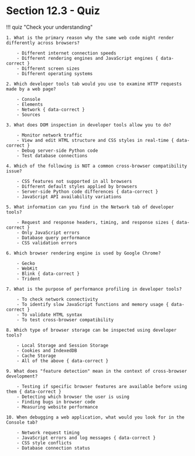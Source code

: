 # Section 12.3 - Quiz

!!! quiz "Check your understanding"

    1. What is the primary reason why the same web code might render differently across browsers?

        - Different internet connection speeds
        - Different rendering engines and JavaScript engines { data-correct }
        - Different screen sizes
        - Different operating systems

    2. Which developer tools tab would you use to examine HTTP requests made by a web page?

        - Console
        - Elements
        - Network { data-correct }
        - Sources

    3. What does DOM inspection in developer tools allow you to do?

        - Monitor network traffic
        - View and edit HTML structure and CSS styles in real-time { data-correct }
        - Debug server-side Python code
        - Test database connections

    4. Which of the following is NOT a common cross-browser compatibility issue?

        - CSS features not supported in all browsers
        - Different default styles applied by browsers
        - Server-side Python code differences { data-correct }
        - JavaScript API availability variations

    5. What information can you find in the Network tab of developer tools?

        - Request and response headers, timing, and response sizes { data-correct }
        - Only JavaScript errors
        - Database query performance
        - CSS validation errors

    6. Which browser rendering engine is used by Google Chrome?

        - Gecko
        - WebKit
        - Blink { data-correct }
        - Trident

    7. What is the purpose of performance profiling in developer tools?

        - To check network connectivity
        - To identify slow JavaScript functions and memory usage { data-correct }
        - To validate HTML syntax
        - To test cross-browser compatibility

    8. Which type of browser storage can be inspected using developer tools?

        - Local Storage and Session Storage
        - Cookies and IndexedDB
        - Cache Storage
        - All of the above { data-correct }

    9. What does "feature detection" mean in the context of cross-browser development?

        - Testing if specific browser features are available before using them { data-correct }
        - Detecting which browser the user is using
        - Finding bugs in browser code
        - Measuring website performance

    10. When debugging a web application, what would you look for in the Console tab?

        - Network request timing
        - JavaScript errors and log messages { data-correct }
        - CSS style conflicts
        - Database connection status
